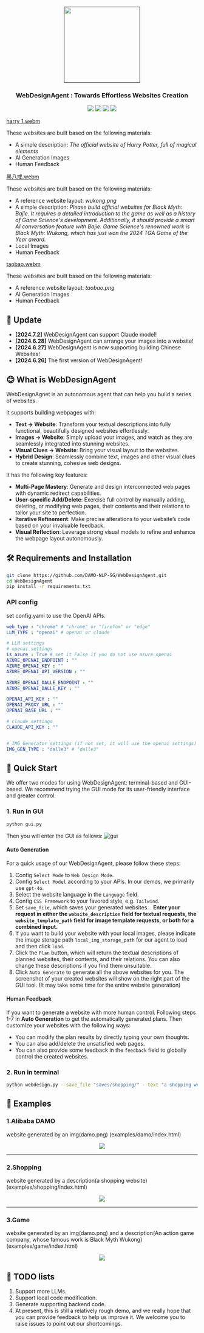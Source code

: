 <p align="center">
<a href=""><img src="assets/logo.jpg"" width="200px"></a> 
</p>

<h3 align="center">
WebDesignAgent :  Towards Effortless Websites Creation
</h3>

<p align="center">
<a href="https://opensource.org/license/apache-2-0"><img src="https://img.shields.io/badge/Code%20License-Apache_2.0-green.svg"></a>
<a href="https://github.com/DAMO-NLP-SG"><img src="https://img.shields.io/badge/Institution-DAMO-red"></a>
<a><img src="https://hits.dwyl.com/DAMO-NLP-SG/WebDesignAgent.svg?style=flat-square&show=unique"></a>
<a><img src="https://img.shields.io/badge/PRs-Welcome-red"></a>
</p>

[harry 1.webm](https://github.com/DAMO-NLP-SG/WebDesignAgent/assets/109561120/d7ddd748-00d3-47e1-96aa-5a022e857df8)

These websites are built based on the following materials:
*  A simple description: *The official website of Harry Potter, full of magical elements*
*  AI Generation Images
*  Human Feedback

[黑八戒.webm](https://github.com/DAMO-NLP-SG/WebDesignAgent/assets/109561120/f69b1992-4ef0-47e9-91ce-b0b696b581d0)

These websites are built based on the following materials:
* A reference website layout: *wukong.png*
* A simple description: *Please build official websites for Black Myth: Bajie. It requires a detailed introduction to the game as well as a history of Game Science's development. Additionally, it should provide a smart AI conversation feature with Bajie. Game Science's renowned work is Black Myth: Wukong, which has just won the 2024 TGA Game of the Year award.*
*  Local Images
*  Human Feedback

[taobao.webm](https://github.com/DAMO-NLP-SG/WebDesignAgent/assets/109561120/62f96da3-6b10-4d91-9ccb-fb2c408163bf)

These websites are built based on the following materials:
*  A reference website layout: *taobao.png*
*  AI Generation Images
*  Human Feedback


##  📰 Update
* **[2024.7.2]** WebDesignAgent can support Claude model!
* **[2024.6.28]** WebDesignAgent can arrange your images into a website!
* **[2024.6.27]** WebDesignAgent is now supporting building Chinese Websites!
* **[2024.6.26]**  The first version of WebDesignAgent!

  
## 😊 What is WebDesignAgent
WebDesignAgnet is an autonomous agent that can help you build a series of websites.

It supports building webpages with:
*  **Text → Website**: Transform your textual descriptions into fully functional, beautifully designed websites effortlessly.
*  **Images → Website**: Simply upload your images, and watch as they are seamlessly integrated into stunning websites.
*  **Visual Clues → Website**: Bring your visual layout to the websites.
*  **Hybrid Design**: Seamlessly combine text, images and other visual clues to create stunning, cohesive web designs.

It has the following key features:
*  **Multi-Page Mastery**: Generate and design interconnected web pages with dynamic redirect capabilities.
*  **User-specific Add/Delete**: Exercise full control by manually adding, deleting, or modifying web pages, their contents and their relations to tailor your site to perfection.
*  **Iterative Refinement**: Make precise alterations to your website’s code based on your invaluable feedback.
*  **Visual Reflection**: Leverage strong visual models to refine and enhance the webpage layout autonomously.

<!--
 ## Demo Video
 ### Auto Generation
 [autogen_new.webm](https://github.com/DAMO-NLP-SG/WebDesignAgent/assets/109561120/5c6eee6f-2692-420b-8c3c-681de8323b86)


 ### Create and Refine a Page
 [create_and_refine.webm](https://github.com/DAMO-NLP-SG/WebDesignAgent/assets/109561120/d2d4dc62-9737-4757-a64a-4730ae048ee8)


 ### Create a New Page
 [add_new_page.webm](https://github.com/DAMO-NLP-SG/WebDesignAgent/assets/109561120/1fbea13f-dd2f-43a3-8a67-9297fcb733ff)
-->





## 🛠️ Requirements and Installation
```bash
git clone https://github.com/DAMO-NLP-SG/WebDesignAgent.git
cd WebDesignAgent
pip install -r requirements.txt
```

### API config
set config.yaml to use the OpenAI APIs.
```yaml
web_type : "chrome" # "chrome" or "firefox" or "edge"
LLM_TYPE : "openai" # openai or claude

# LLM settings
# openai settings
is_azure : True # set it False if you do not use azure_openai
AZURE_OPENAI_ENDPOINT : ""
AZURE_OPENAI_KEY : ""
AZURE_OPENAI_API_VERSION : ""

AZURE_OPENAI_DALLE_ENDPOINT : ""
AZURE_OPENAI_DALLE_KEY : ""

OPENAI_API_KEY : ""
OPENAI_PROXY_URL : ""
OPENAI_BASE_URL : ""

# claude settings
CLAUDE_API_KEY : ""


# IMG Generator settings (if not set, it will use the openai settings)
IMG_GEN_TYPE : "dalle3" # "dalle3"
```

## 🚀 Quick Start
We offer two modes for using WebDesignAgent: terminal-based and GUI-based. We recommend trying the GUI mode for its user-friendly interface and greater control.


### 1. Run in GUI

```python
python gui.py
```
Then you will enter the GUI as follows:
<img alt="gui" src="assets/gui.png">

#### Auto Generation
For a quick usage of our WebDesignAgent, please follow these steps:
1. Config `Select Mode` to `Web Design Mode`.
2. Config `Select Model` according to your APIs. In our demos, we primarily use `gpt-4o`.
3. Select the website language in the `Language` field.
4. Config `CSS Framework` to your favored style, e.g. `Tailwind`.
5. Set `save_file`, which saves your generated websites.
   . **Enter your request in either the `website_description` field for textual requests, the `website_template_path` field for image template requests, or both for a combined input.**
7. If you want to build your website with your local images, please indicate the image storage path `local_img_storage_path` for our agent to load and then click `load`.
8. Click the `Plan` button, which will return the textual descriptions of planned websites, their contents, and their relations. You can also change these descriptions if you find them unsuitable.
9. Click `Auto Generate` to generate all the above websites for you. The screenshot of your created websites will show on the right part of the GUI tool. (It may take some time for the entire website generation)

#### Human Feedback
If you want to generate a website with more human control. 
Following steps 1-7 in **Auto Generation** to get the automatically generated plans. Then customize your websites with the following ways:
  * You can modify the plan results by directly typing your own thoughts.
  * You can also add/delete the unsatisfied web pages.
  * You can also provide some feedback in the `feedback` field to globally control the created websites.


### 2. Run in terminal
```bash
python webdesign.py --save_file "saves/shopping/" --text "a shopping website"  --refine_times 2
```

## 👀 Examples

### 1.Alibaba DAMO
website generated by an img(damo.png) (examples/damo/index.html)
<p align="center">
<a href=""><img src="assets/damo.png"></a>
</p>

---

### 2.Shopping
website generated by a description(a shopping website) (examples/shopping/index.html)
<p align="center">
<a href=""><img src="assets/shopping.png"></a>
</p>

---

### 3.Game
website generated by an img(damo.png) and a description(An action game company, whose famous work is Black Myth Wukong) (examples/game/index.html)

<p align="center">
<a href=""><img src="assets/game.png"></a>
</p>

## 📑 TODO lists

1. Support more LLMs.
2. Support local code modification.
3. Generate supporting backend code.
4. At present, this is still a relatively rough demo, and we really hope that you can provide feedback to help us improve it. We welcome you to raise issues to point out our shortcomings.
